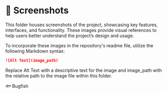 # 📸 Screenshots

This folder houses screenshots of the project, showcasing key features, interfaces, and functionality. These images provide visual references to help users better understand the project’s design and usage.

To incorporate these images in the repository's readme file, utilize the following Markdown syntax:

```markdown
![Alt Text](image_path)
```

Replace Alt Text with a descriptive text for the image and image_path with the relative path to the image file within this folder.

🐟 Bugfish